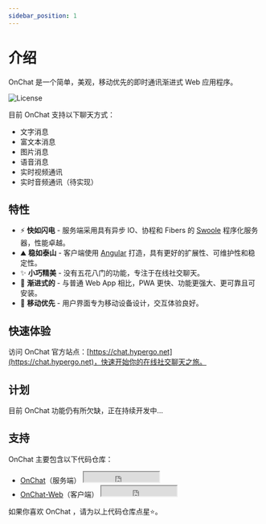```yaml
---
sidebar_position: 1
---
```


# 介绍

OnChat 是一个简单，美观，移动优先的即时通讯渐进式 Web 应用程序。

![License](https://img.shields.io/badge/License-Apache%202.0-blue.svg)

目前 OnChat 支持以下聊天方式：

- 文字消息
- 富文本消息
- 图片消息
- 语音消息
- 实时视频通讯
- 实时音频通讯（待实现）

## 特性

- ⚡️ **快如闪电** - 服务端采用具有异步 IO、协程和 Fibers 的 [Swoole](https://www.swoole.com/) 程序化服务器，性能卓越。
- ⛰ **稳如泰山** - 客户端使用 [Angular](https://angular.cn/) 打造，具有更好的扩展性、可维护性和稳定性。
- ✨ **小巧精美** - 没有五花八门的功能，专注于在线社交聊天。
- 🔼 **渐进式的** - 与普通 Web App 相比，PWA 更快、功能更强大、更可靠且可安装。
- 📲 **移动优先** - 用户界面专为移动设备设计，交互体验良好。

## 快速体验

访问 OnChat 官方站点：[https://chat.hypergo.net](https://chat.hypergo.net)，快速开始你的在线社交聊天之旅。

## 计划

目前 OnChat 功能仍有所欠缺，正在持续开发中...

## 支持

OnChat 主要包含以下代码仓库：

<!-- <span class="dp-flex align-center"></span> -->

- <span class="dp-flex align-center">
    <a href="https://github.com/HyperLife1119/OnChat">OnChat</a>（服务端）
    <iframe src="https://ghbtns.com/github-btn.html?user=HyperLife1119&repo=OnChat&type=star&count=true&amp" scrolling="0" width="150" height="20" title="GitHub Stars"></iframe>
  </span>

- <span class="dp-flex align-center">
    <a href="https://github.com/HyperLife1119/OnChat-Web">OnChat-Web</a>（客户端）
    <iframe src="https://ghbtns.com/github-btn.html?user=HyperLife1119&repo=OnChat-Web&type=star&count=true" scrolling="0" width="150" height="20" title="GitHub Stars"></iframe>
  </span>

如果你喜欢 OnChat ，请为以上代码仓库点星⭐。
